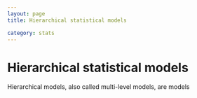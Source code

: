 ```yaml
---
layout: page
title: Hierarchical statistical models

category: stats
---
```


Hierarchical statistical models
===

Hierarchical models, also called multi-level models, are models 
